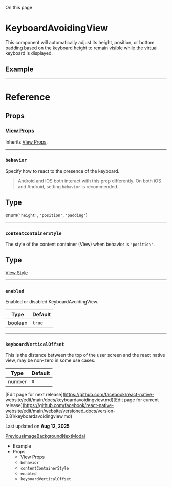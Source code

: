 On this page

# KeyboardAvoidingView

This component will automatically adjust its height, position, or bottom
padding based on the keyboard height to remain visible while the virtual
keyboard is displayed.

## Example​

* * *

# Reference

## Props​

### [View Props](/docs/view#props)​

Inherits [View Props](/docs/view#props).

* * *

### `behavior`​

Specify how to react to the presence of the keyboard.

> Android and iOS both interact with this prop differently. On both iOS and
> Android, setting `behavior` is recommended.

Type  
---  
enum(`'height'`, `'position'`, `'padding'`)  
  
* * *

### `contentContainerStyle`​

The style of the content container (View) when behavior is `'position'`.

Type  
---  
[View Style](/docs/view-style-props)  
  
* * *

### `enabled`​

Enabled or disabled KeyboardAvoidingView.

Type| Default  
---|---  
boolean| `true`  
  
* * *

### `keyboardVerticalOffset`​

This is the distance between the top of the user screen and the react native
view, may be non-zero in some use cases.

Type| Default  
---|---  
number| `0`  
  
[Edit page for next release](https://github.com/facebook/react-native-
website/edit/main/docs/keyboardavoidingview.md)[Edit page for current
release](https://github.com/facebook/react-native-
website/edit/main/website/versioned_docs/version-0.81/keyboardavoidingview.md)

Last updated on **Aug 12, 2025**

[ PreviousImageBackground](/docs/imagebackground)[NextModal](/docs/modal)

  * Example
  * Props
    * View Props
    * `behavior`
    * `contentContainerStyle`
    * `enabled`
    * `keyboardVerticalOffset`

